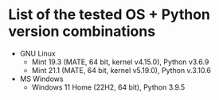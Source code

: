 # List of the tested OS + Python version combinations

* GNU Linux
  * Mint 19.3 (MATE, 64 bit, kernel v4.15.0), Python v3.6.9
  * Mint 21.1 (MATE, 64 bit, kernel v5.19.0), Python v.3.10.6
* MS Windows
  * Windows 11 Home (22H2, 64 bit), Python 3.9.5

